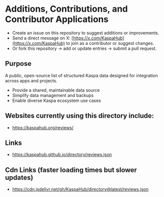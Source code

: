 # Additions, Contributions, and Contributor Applications
- Create an issue on this repository to suggest additions or improvements.
- Send a direct message on X: [https://x.com/KaspaHub](https://x.com/KaspaHub) to join as a contributor or suggest changes.
- Or fork this repository → add or update entries → submit a pull request.

## Purpose
A public, open-source list of structured Kaspa data designed for integration across apps and projects.
- Provide a shared, maintainable data source  
- Simplify data management and backups  
- Enable diverse Kaspa ecosystem use cases

## Websites currently using this directory include:
- https://kaspahub.org/reviews/

## Links
- https://kaspahub.github.io/directory/reviews.json

## Cdn Links (faster loading times but slower updates)
- https://cdn.jsdelivr.net/gh/KaspaHub/directory@latest/reviews.json